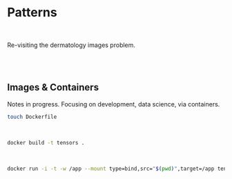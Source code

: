<br>

# Patterns

<br>

Re-visiting the dermatology images problem.

<br>
<br>

## Images & Containers

Notes in progress.  Focusing on development, data science, via containers.

```bash
touch Dockerfile
```

<br>

```bash
docker build -t tensors .
```

<br>

```bash
docker run -i -t -w /app --mount type=bind,src="$(pwd)",target=/app tensors
```

<br>
<br>

<br>
<br>

<br>
<br>

<br>
<br>